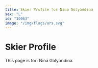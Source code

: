 ```yaml
---
title: Skier Profile for Nina Golyandina
sex: "L"
id: "10063"
image: "/img/flags/urs.svg" 
---
```


# Skier Profile

This page is for: Nina Golyandina.
    